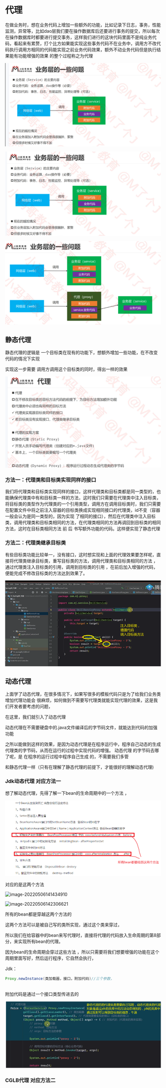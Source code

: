 # 代理 

在做业务时，想在业务代码上增加一些额外的功能，比如记录下日志，事务，性能监测，异常等，比如dao层我们要在操作数据库后还要进行事务的提交，所以每次在操作数据库时都要进行提交事务，这样我们进行的这块代码里面不是纯业务代码，看起来有累赘，打个比方如果能实现这些事务代码不在业务中，调用方不改代码执行调用方相同的代码能实现之前业务代码效果，额外不动业务代码但是执行结果能有功能增强的效果  的整个过程称之为代理

![image-20220228170942170](https://raw.githubusercontent.com/Eat-garlic/picture/master/img/20240204165835.png)

![](https://raw.githubusercontent.com/Eat-garlic/picture/master/img/20240204165847.png)

![image-20220228171017908](https://raw.githubusercontent.com/Eat-garlic/picture/master/img/20240204165934.png)

## 静态代理

 静态代理的逻辑是  一个目标类在现有的功能下，想额外增加一些功能，在不改变代码的情况下实现

实现这一步需要 调用方调用这个目标类的同时，得出一样的效果

![image-20220228171035441](https://raw.githubusercontent.com/Eat-garlic/picture/master/img/20240204165947.png)

### 方法一：代理类和目标类实现同样的接口

我们将代理类和目标类实现同样的接口，这样代理类和目标类都是同一类型的，也能确保代理类中有和目标类一样的方法，这时我们只需要在代理类中注入目标类，将目标类的类型作为代理类的一个引用类型，调用方在调用目标类时，我们只需要在配置文件中将之前注入容器的目标类换成实现相同接口的代理类，id不变（容器一般会认为是同一类型的，因为实现 了相同的接口），然后在代理类中注入目标类，调用代理类和目标类相同的方法，在代理类相同的方法再调回到目标类的相同方法，这时在目标类相同方法  前 后  书写额外功能的代码。这样便实现了静态代理



### 方法二：代理类继承目标类

有些目标类功能比较单一，没有接口，这时想实现和上面的代理效果要怎样呢，直接将代理类继承目标类，重写目标类的方法，调用代理类和目标类相同的方法 ，通过代理类注入目标类的引用，调用到目标类的引用 ，在前后加入增强的代码，便能完成不修改目标类的方法达到效果了。



![image-20221230183325856](https://raw.githubusercontent.com/Eat-garlic/picture/master/images20221230183326.png)







## 动态代理

上面学了动态代理，在很多情况下，如果写很多的模板代码只是为了给我们业务类增加代理功能会 很麻烦，如何做到不需要写代理类就能实现代理的效果，这是我们开发者要考虑的问题，

在这里，我们就引入了动态代理

动态代理在不需要硬盘中的.java文件编译后的字节码文件，就能达到代码的加强功能

之所以能做到这样的效果，是因为动态代理是在程序运行中，程序自己动态的生成代理类的字节码，从而在运行的过程中实现代码的增强。 动态代理 的字节码去哪了呢，是 在程序的运行过程中程序自己生成 的，不需要我们多管





和静态代理一样（只有在理解了静态代理的前提下，才能很好的理解动态代理)

### Jdk动态代理 对应方法一

想了解动态代理，先得了解一下bean的生命周期中的一个方法 ， 

![image-20230203152013440](https://raw.githubusercontent.com/Eat-garlic/picture/master/img/20230203152013.png)

对应的是这两个方法

![image-20220506141434910](https://raw.githubusercontent.com/jinkex55/picture/master/images20220506141435.png)





![image-20220506142306621](https://raw.githubusercontent.com/jinkex55/picture/master/images20220506142306.png)





所有的bean都是穿越这两个方法的

这两个方法可以是被自己写的类所实现，通过这个类来穿过，

所以我们在给容器中的bean来写代理时，直接将代理的代码放入生命周期的第8部分，来实现所有bean的代理。

因为bean的生命周期会穿过这些方法 ，所以只需要将我们想要增强的功能在这个周期里面写好，然后运行程序，它自然会执行，



Jdk：

 ```java
Proxy.newInstance(类加载器，接口，附加代码)//三个参数，



 ```

附加代码是通过一个接口类型传进去的





![image-20230203173310139](https://raw.githubusercontent.com/Eat-garlic/picture/master/img/20230203173310.png)









 

###  CGLB代理 对应方法二



